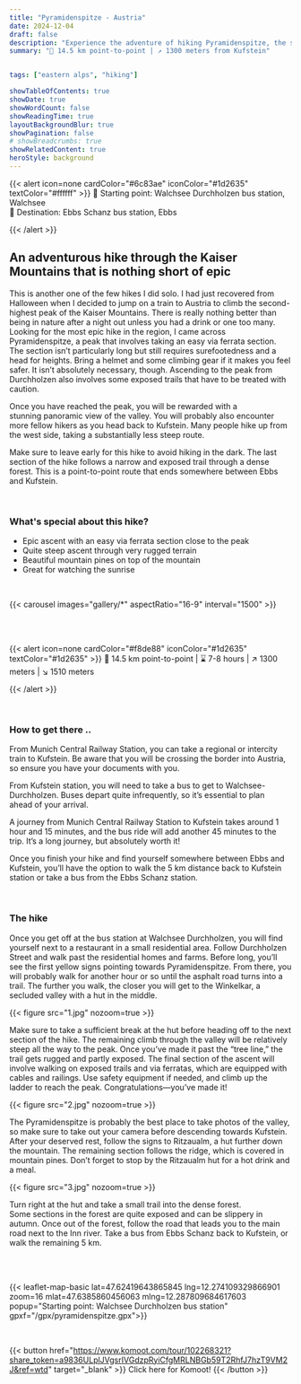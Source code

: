 ```yaml
---
title: "Pyramidenspitze - Austria"
date: 2024-12-04
draft: false
description: "Experience the adventure of hiking Pyramidenspitze, the second-highest peak of Austria's Kaiser Mountains. This epic trail features a stunning panoramic summit, a manageable via ferrata section, and rugged, exposed terrain. Perfect for nature lovers and sunrise chasers, this point-to-point hike promises unforgettable views and a touch of thrill. Plan your journey for an early start to enjoy a safe and scenic ascent!"
summary: "🚩 14.5 km point-to-point | ↗️ 1300 meters from Kufstein"


tags: ["eastern alps", "hiking"]

showTableOfContents: true
showDate: true
showWordCount: false
showReadingTime: true
layoutBackgroundBlur: true
showPagination: false
# showBreadcrumbs: true
showRelatedContent: true
heroStyle: background
---
```


{{< alert icon=none cardColor="#6c83ae" iconColor="#1d2635" textColor="#ffffff" >}}
 📍 Starting point: Walchsee Durchholzen bus station, Walchsee<br>
 🏴 Destination: Ebbs Schanz bus station, Ebbs

{{< /alert >}}

## An adventurous hike through the Kaiser Mountains that is nothing short of epic 

This is another one of the few hikes I did solo. I had just recovered from Halloween when I decided to jump on a train to Austria to climb the second-highest peak of the Kaiser Mountains. There is really nothing better than being in nature after a night out unless you had a drink or one too many. Looking for the most epic hike in the region, I came across Pyramidenspitze, a peak that involves taking an easy via ferrata section. The section isn’t particularly long but still requires surefootedness and a head for heights. Bring a helmet and some climbing gear if it makes you feel safer. It isn’t absolutely necessary, though. Ascending to the peak from Durchholzen also involves some exposed trails that have to be treated with caution.

Once you have reached the peak, you will be rewarded with a stunning panoramic view of the valley. You will probably also encounter more fellow hikers as you head back to Kufstein. Many people hike up from the west side, taking a substantially less steep route.

Make sure to leave early for this hike to avoid hiking in the dark. The last section of the hike follows a narrow and exposed trail through a dense forest. This is a point-to-point route that ends somewhere between Ebbs and Kufstein.

<br>

### What's special about this hike?
- Epic ascent with an easy via ferrata section close to the peak
- Quite steep ascent through very rugged terrain
- Beautiful mountain pines on top of the mountain
- Great for watching the sunrise


<br>

{{< carousel images="gallery/*" aspectRatio="16-9" interval="1500" >}}


<br>
<br>



{{< alert icon=none cardColor="#f8de88" iconColor="#1d2635" textColor="#1d2635" >}}
 🚩 14.5 km point-to-point | ⌛ 7-8 hours | ↗️ 1300 meters | ↘️ 1510 meters 

{{< /alert >}}

<br>

### How to get there ..
From Munich Central Railway Station, you can take a regional or intercity train to Kufstein. Be aware that you will be crossing the border into Austria, so ensure you have your documents with you.

From Kufstein station, you will need to take a bus to get to Walchsee-Durchholzen. Buses depart quite infrequently, so it’s essential to plan ahead of your arrival.

A journey from Munich Central Railway Station to Kufstein takes around 1 hour and 15 minutes, and the bus ride will add another 45 minutes to the trip. It’s a long journey, but absolutely worth it!

Once you finish your hike and find yourself somewhere between Ebbs and Kufstein, you’ll have the option to walk the 5 km distance back to Kufstein station or take a bus from the Ebbs Schanz station.

<br>

### The hike
Once you get off at the bus station at Walchsee Durchholzen, you will find yourself next to a restaurant in a small residential area. Follow Durchholzen Street and walk past the residential homes and farms. Before long, you’ll see the first yellow signs pointing towards Pyramidenspitze. From there, you will probably walk for another hour or so until the asphalt road turns into a trail. The further you walk, the closer you will get to the Winkelkar, a secluded valley with a hut in the middle.

{{< figure
    src="1.jpg"
    nozoom=true
    >}}

Make sure to take a sufficient break at the hut before heading off to the next section of the hike. The remaining climb through the valley will be relatively steep all the way to the peak. Once you’ve made it past the “tree line,” the trail gets rugged and partly exposed. The final section of the ascent will involve walking on exposed trails and via ferratas, which are equipped with cables and railings. Use safety equipment if needed, and climb up the ladder to reach the peak. Congratulations—you’ve made it!

{{< figure
    src="2.jpg"
    nozoom=true
    >}}

The Pyramidenspitze is probably the best place to take photos of the valley, so make sure to take out your camera before descending towards Kufstein. After your deserved rest, follow the signs to Ritzaualm, a hut further down the mountain. The remaining section follows the ridge, which is covered in mountain pines. Don’t forget to stop by the Ritzaualm hut for a hot drink and a meal.

{{< figure
    src="3.jpg"
    nozoom=true
    >}}

Turn right at the hut and take a small trail into the dense forest. Some sections in the forest are quite exposed and can be slippery in autumn. Once out of the forest, follow the road that leads you to the main road next to the Inn river. Take a bus from Ebbs Schanz back to Kufstein, or walk the remaining 5 km.

<br>
<br>


{{< leaflet-map-basic lat=47.62419643865845 lng=12.274109329866901 zoom=16 mlat=47.6385860456063 mlng=12.287809684617603 popup="Starting point: Walchsee Durchholzen bus station" gpxf="/gpx/pyramidenspitze.gpx">}} 

<br>


{{< button href="https://www.komoot.com/tour/102268321?share_token=a9836ULplJVgsrIVGdzpRyiCfgMRLNBGb59T2RhfJ7hzT9VM2J&ref=wtd" target="_blank" >}}
Click here for Komoot!
{{< /button >}}

